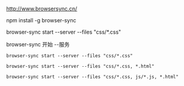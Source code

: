 http://www.browsersync.cn/



npm install -g browser-sync

browser-sync start --server --files "css/*.css"

browser-sync 开始 --服务 



```
browser-sync start --server --files "css/*.css"
```

```
browser-sync start --server --files "css/*.css, *.html"
```

```
browser-sync start --server --files "css/*.css, js/*.js, *.html"
```